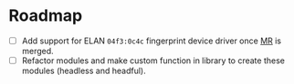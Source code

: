 # Roadmap

- [ ] Add support for ELAN `04f3:0c4c` fingerprint device driver once
      [MR](https://gitlab.freedesktop.org/libfprint/libfprint/-/merge_requests/330/)
      is merged.
- [ ] Refactor modules and make custom function in library to create these
      modules (headless and headful).
